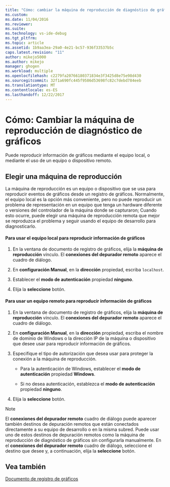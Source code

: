```yaml
---
title: "Cómo: cambiar la máquina de reproducción de diagnóstico de gráficos | Documentos de Microsoft"
ms.custom: 
ms.date: 11/04/2016
ms.reviewer: 
ms.suite: 
ms.technology: vs-ide-debug
ms.tgt_pltfrm: 
ms.topic: article
ms.assetid: 1b9aa3ea-29a0-4e21-bc57-936f33537b5c
caps.latest.revision: "11"
author: mikejo5000
ms.author: mikejo
manager: ghogen
ms.workload: multiple
ms.openlocfilehash: c2279fa20766180371834e3f3425d8e75e98d430
ms.sourcegitcommit: 32f1a690fc445f9586d53698fc82c7debd784eeb
ms.translationtype: MT
ms.contentlocale: es-ES
ms.lasthandoff: 12/22/2017
---
```

# <a name="how-to-change-the-graphics-diagnostics-playback-machine"></a>Cómo: Cambiar la máquina de reproducción de diagnóstico de gráficos
Puede reproducir información de gráficos mediante el equipo local, o mediante el uso de un equipo o dispositivo remoto.  
  
## <a name="choosing-a-playback-machine"></a>Elegir una máquina de reproducción  
 La máquina de reproducción es un equipo o dispositivo que se usa para reproducir eventos de gráficos desde un registro de gráficos. Normalmente, el equipo local es la opción más conveniente, pero no puede reproducir un problema de representación en un equipo que tenga un hardware diferente o versiones del controlador de la máquina donde se capturaron; Cuando esto ocurre, puede elegir una máquina de reproducción remota que mejor se reproduzca el problema y seguir usando el equipo de desarrollo para diagnosticarlo.  
  
#### <a name="to-use-the-local-machine-to-play-back-graphics-information"></a>Para usar el equipo local para reproducir información de gráficos  
  
1.  En la ventana de documento de registro de gráficos, elija la **máquina de reproducción** vínculo. El **conexiones del depurador remoto** aparece el cuadro de diálogo.  
  
2.  En **configuración Manual**, en la **dirección** propiedad, escriba `localhost`.  
  
3.  Establecer el **modo de autenticación** propiedad **ninguno**.  
  
4.  Elija la **seleccione** botón.  
  
#### <a name="to-use-a-remote-machine-to-play-back-graphics-information"></a>Para usar un equipo remoto para reproducir información de gráficos  
  
1.  En la ventana de documento de registro de gráficos, elija la **máquina de reproducción** vínculo. El **conexiones del depurador remoto** aparece el cuadro de diálogo.  
  
2.  En **configuración Manual**, en la **dirección** propiedad, escriba el nombre de dominio de Windows o la dirección IP de la máquina o dispositivo que desee usar para reproducir información de gráficos.  
  
3.  Especifique el tipo de autorización que desea usar para proteger la conexión a la máquina de reproducción.  
  
    -   Para la autenticación de Windows, establecer el **modo de autenticación** propiedad **Windows**.  
  
    -   Si no desea autenticación, establezca el **modo de autenticación** propiedad **ninguno**.  
  
4.  Elija la **seleccione** botón.  
  
> [!NOTE]
>  El **conexiones del depurador remoto** cuadro de diálogo puede aparecer también destinos de depuración remotos que están conectados directamente a su equipo de desarrollo o en la misma subred. Puede usar uno de estos destinos de depuración remotos como la máquina de reproducción de diagnóstico de gráficos sin configurarla manualmente. En el **conexiones del depurador remoto** cuadro de diálogo, seleccione el destino que desee y, a continuación, elija la **seleccione** botón.  
  
## <a name="see-also"></a>Vea también  
 [Documento de registro de gráficos](graphics-log-document.md)